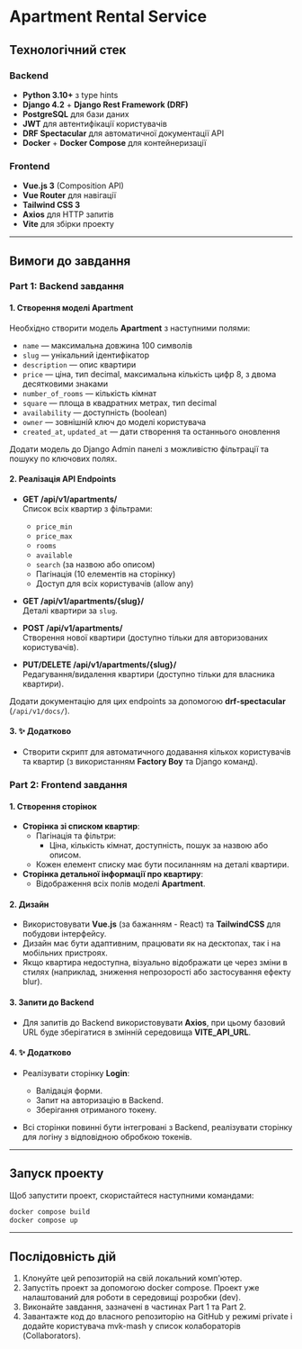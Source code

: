 # Apartment Rental Service

## Технологічний стек

### Backend

- **Python 3.10+** з type hints
- **Django 4.2** + **Django Rest Framework (DRF)**
- **PostgreSQL** для бази даних
- **JWT** для автентифікації користувачів
- **DRF Spectacular** для автоматичної документації API
- **Docker** + **Docker Compose** для контейнеризації

### Frontend

- **Vue.js 3** (Composition API)
- **Vue Router** для навігації
- **Tailwind CSS 3**
- **Axios** для HTTP запитів
- **Vite** для збірки проекту

---

## Вимоги до завдання

### Part 1: Backend завдання

#### 1. Створення моделі **Apartment**

Необхідно створити модель **Apartment** з наступними полями:

- `name` — максимальна довжина 100 символів
- `slug` — унікальний ідентифікатор
- `description` — опис квартири
- `price` — ціна, тип decimal, максимальна кількість цифр 8, з двома десятковими знаками
- `number_of_rooms` — кількість кімнат
- `square` — площа в квадратних метрах, тип decimal
- `availability` — доступність (boolean)
- `owner` — зовнішній ключ до моделі користувача
- `created_at`, `updated_at` — дати створення та останнього оновлення

Додати модель до Django Admin панелі з можливістю фільтрації та пошуку по ключових полях.

#### 2. Реалізація API Endpoints

- **GET /api/v1/apartments/**  
  Список всіх квартир з фільтрами:
  - `price_min`
  - `price_max`
  - `rooms`
  - `available`
  - `search` (за назвою або описом)
  - Пагінація (10 елементів на сторінку)
  - Доступ для всіх користувачів (allow any)
- **GET /api/v1/apartments/{slug}/**  
  Деталі квартири за `slug`.

- **POST /api/v1/apartments/**  
  Створення нової квартири (доступно тільки для авторизованих користувачів).

- **PUT/DELETE /api/v1/apartments/{slug}/**  
  Редагування/видалення квартири (доступно тільки для власника квартири).

Додати документацію для цих endpoints за допомогою **drf-spectacular** (`/api/v1/docs/`).

#### 3. ✨ Додатково

- Створити скрипт для автоматичного додавання кількох користувачів та квартир (з використанням **Factory Boy** та Django команд).

### Part 2: Frontend завдання

#### 1. Створення сторінок

- **Сторінка зі списком квартир**:
  - Пагінація та фільтри:
    - Ціна, кількість кімнат, доступність, пошук за назвою або описом.
  - Кожен елемент списку має бути посиланням на деталі квартири.
- **Сторінка детальної інформації про квартиру**:
  - Відображення всіх полів моделі **Apartment**.

#### 2. Дизайн

- Використовувати **Vue.js** (за бажанням - React) та **TailwindCSS** для побудови інтерфейсу.
- Дизайн має бути адаптивним, працювати як на десктопах, так і на мобільних пристроях.
- Якщо квартира недоступна, візуально відображати це через зміни в стилях (наприклад, зниження непрозорості або застосування ефекту blur).

#### 3. Запити до Backend

- Для запитів до Backend використовувати **Axios**, при цьому базовий URL буде зберігатися в змінній середовища **VITE_API_URL**.

#### 4. ✨ Додатково

- Реалізувати сторінку **Login**:

  - Валідація форми.
  - Запит на авторизацію в Backend.
  - Зберігання отриманого токену.

- Всі сторінки повинні бути інтегровані з Backend, реалізувати сторінку для логіну з відповідною обробкою токенів.

---

## Запуск проекту

Щоб запустити проект, скористайтеся наступними командами:

```bash
docker compose build
docker compose up
```

---

## Послідовність дій

1. Клонуйте цей репозиторій на свій локальний комп'ютер.
2. Запустіть проект за допомогою docker compose. Проект уже налаштований для роботи в середовищі розробки (dev).
3. Виконайте завдання, зазначені в частинах Part 1 та Part 2.
4. Завантажте код до власного репозиторію на GitHub у режимі private і додайте користувача mvk-mash у список колабораторів (Collaborators).